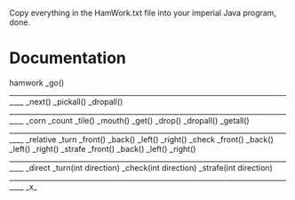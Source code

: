 Copy everything in the HamWork.txt file into your imperial Java program, done.


<h1>Documentation</h1>
hamwork
        _go()
__________________________________________________________________________________
        _next()
                    _pickall()
                    _dropall()
__________________________________________________________________________________
        _corn
                    _count
                            _tile()
                            _mouth()
                    _get()
                    _drop()
                    _dropall()
                    _getall()
__________________________________________________________________________________
        _relative
                    _turn
                            _front()
                            _back()
                            _left()
                            _right()
                    _check
                            _front()
                            _back()
                            _left()
                            _right()
                    _strafe
                            _front()
                            _back()
                            _left()
                            _right()
__________________________________________________________________________________
        _direct
                    _turn(int direction)
                    _check(int direction)
                    _strafe(int direction)
__________________________________________________________________________________
        _x_<extension name>
        
